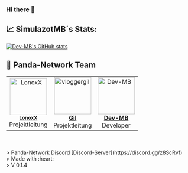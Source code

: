 ### Hi there 👋

## 📈 SimulazotMB´s Stats:
[![Dev-MB's GitHub stats](https://github-readme-stats.vercel.app/api?username=dev-mb&show_icons=true)](https://github.com/dev-mb)


## 🐼 Panda-Network Team

<table>
  <tr>
    <td align="center">
      <a href="https://github.com/LonoxX"><img src="https://avatars3.githubusercontent.com/u/35597628?v=4" width="100px;" alt="LonoxX"/></a><br />
        <sub><b><a href="https://github.com/LonoxX">LonoxX</b></a></sub><br />Projektleitung
    </td>
    <td align="center">
      <a href="https://github.com/vloggergil"><img src="https://avatars3.githubusercontent.com/u/23207852?v=4" width="100px;" alt="vloggergil"/><br />
        <sub><b><a href="https://github.com/vloggergil">Gil</b></a></sub><br />Projektleitung
    </td>
    <td align="center">
      <a href="https://github.com/dev-mb"><img src="https://avatars3.githubusercontent.com/u/50833616?v=4" width="100px;" alt="Dev-MB"/><br />
        <sub><b><a href="https://github.com/dev-mb">Dev-MB</b></a></sub><br />Developer
    </td>
  </tr>
</table>

<br>
<br>
> Panda-Network Discord [Discord-Server](https://discord.gg/z8ScRvf) <br>
> Made with :heart: <br>
> V 0.1.4 <br>
